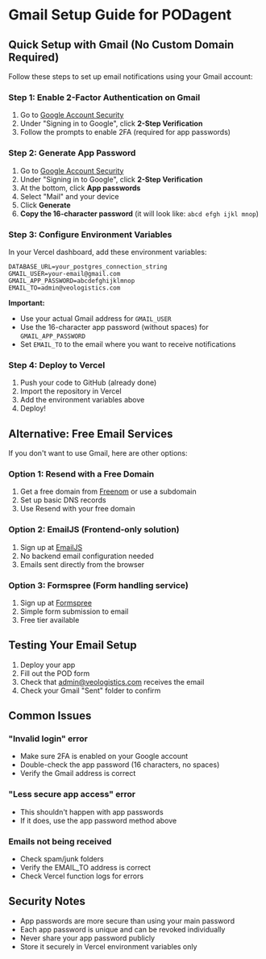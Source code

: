 # Gmail Setup Guide for PODagent

## Quick Setup with Gmail (No Custom Domain Required)

Follow these steps to set up email notifications using your Gmail account:

### Step 1: Enable 2-Factor Authentication on Gmail
1. Go to [Google Account Security](https://myaccount.google.com/security)
2. Under "Signing in to Google", click **2-Step Verification**
3. Follow the prompts to enable 2FA (required for app passwords)

### Step 2: Generate App Password
1. Go to [Google Account Security](https://myaccount.google.com/security)
2. Under "Signing in to Google", click **2-Step Verification**
3. At the bottom, click **App passwords**
4. Select "Mail" and your device
5. Click **Generate**
6. **Copy the 16-character password** (it will look like: `abcd efgh ijkl mnop`)

### Step 3: Configure Environment Variables

In your Vercel dashboard, add these environment variables:

```
DATABASE_URL=your_postgres_connection_string
GMAIL_USER=your-email@gmail.com
GMAIL_APP_PASSWORD=abcdefghijklmnop
EMAIL_TO=admin@veologistics.com
```

**Important:** 
- Use your actual Gmail address for `GMAIL_USER`
- Use the 16-character app password (without spaces) for `GMAIL_APP_PASSWORD`
- Set `EMAIL_TO` to the email where you want to receive notifications

### Step 4: Deploy to Vercel

1. Push your code to GitHub (already done)
2. Import the repository in Vercel
3. Add the environment variables above
4. Deploy!

## Alternative: Free Email Services

If you don't want to use Gmail, here are other options:

### Option 1: Resend with a Free Domain
1. Get a free domain from [Freenom](https://freenom.com) or use a subdomain
2. Set up basic DNS records
3. Use Resend with your free domain

### Option 2: EmailJS (Frontend-only solution)
1. Sign up at [EmailJS](https://emailjs.com)
2. No backend email configuration needed
3. Emails sent directly from the browser

### Option 3: Formspree (Form handling service)
1. Sign up at [Formspree](https://formspree.io)
2. Simple form submission to email
3. Free tier available

## Testing Your Email Setup

1. Deploy your app
2. Fill out the POD form
3. Check that admin@veologistics.com receives the email
4. Check your Gmail "Sent" folder to confirm

## Common Issues

### "Invalid login" error
- Make sure 2FA is enabled on your Google account
- Double-check the app password (16 characters, no spaces)
- Verify the Gmail address is correct

### "Less secure app access" error
- This shouldn't happen with app passwords
- If it does, use the app password method above

### Emails not being received
- Check spam/junk folders
- Verify the EMAIL_TO address is correct
- Check Vercel function logs for errors

## Security Notes

- App passwords are more secure than using your main password
- Each app password is unique and can be revoked individually
- Never share your app password publicly
- Store it securely in Vercel environment variables only
